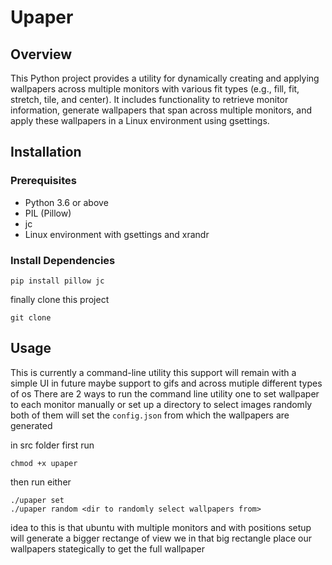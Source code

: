 # Upaper

## Overview

This Python project provides a utility for dynamically creating and applying wallpapers across multiple monitors with various fit types (e.g., fill, fit, stretch, tile, and center). It includes functionality to retrieve monitor information, generate wallpapers that span across multiple monitors, and apply these wallpapers in a Linux environment using gsettings.

## Installation

### Prerequisites
- Python 3.6 or above
- PIL (Pillow)
- jc
- Linux environment with gsettings and xrandr

### Install Dependencies

```{bash}
pip install pillow jc
```

finally clone this project
```{git}
git clone 
```

## Usage

This is currently a command-line utility this support will remain with a simple UI in future maybe support to gifs and across mutiple different types of os
There are 2 ways to run the command line utility one to set wallpaper to each monitor manually or set up a directory to select images randomly
both of them will set the `config.json` from which the wallpapers are generated

in src folder first run

```{bash}
chmod +x upaper
```

then run either

```{bash}
./upaper set
./upaper random <dir to randomly select wallpapers from>
```

idea to this is that ubuntu with multiple monitors and with positions setup will generate a bigger rectange of view we in that big rectangle place our wallpapers stategically to get the full wallpaper
